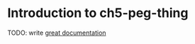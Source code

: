 # Introduction to ch5-peg-thing

TODO: write [great documentation](http://jacobian.org/writing/what-to-write/)
